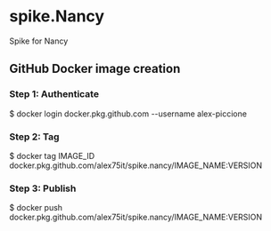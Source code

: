 # spike.Nancy

Spike for Nancy




## GitHub Docker image creation

### Step 1: Authenticate
$ docker login docker.pkg.github.com --username alex-piccione
### Step 2: Tag
$ docker tag IMAGE_ID docker.pkg.github.com/alex75it/spike.nancy/IMAGE_NAME:VERSION
### Step 3: Publish
$ docker push docker.pkg.github.com/alex75it/spike.nancy/IMAGE_NAME:VERSION